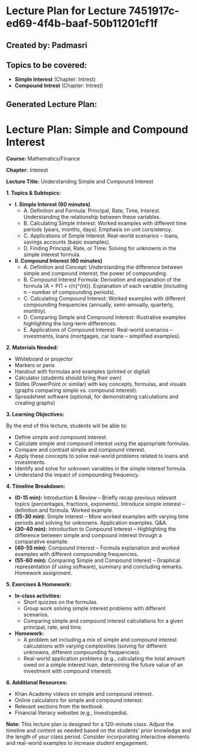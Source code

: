 # Lecture Plan for Lecture 7451917c-ed69-4f4b-baaf-50b11201cf1f

## Created by: Padmasri

## Topics to be covered:

- **Simple Interest** (Chapter: Intrest)
- **Compound Intrest** (Chapter: Intrest)

## Generated Lecture Plan:

# Lecture Plan: Simple and Compound Interest

**Course:** Mathematics/Finance

**Chapter:** Interest

**Lecture Title:** Understanding Simple and Compound Interest

**1. Topics & Subtopics:**

* **I. Simple Interest (60 minutes)**
    * A. Definition and Formula:  Principal, Rate, Time, Interest.  Understanding the relationship between these variables.
    * B. Calculating Simple Interest:  Worked examples with different time periods (years, months, days).  Emphasis on unit consistency.
    * C. Applications of Simple Interest:  Real-world scenarios – loans, savings accounts (basic examples).
    * D. Finding Principal, Rate, or Time: Solving for unknowns in the simple interest formula.
* **II. Compound Interest (60 minutes)**
    * A. Definition and Concept:  Understanding the difference between simple and compound interest; the power of compounding.
    * B. Compound Interest Formula:  Derivation and explanation of the formula (A = P(1 + r/n)^(nt)).  Explanation of each variable (including n – number of compounding periods).
    * C. Calculating Compound Interest:  Worked examples with different compounding frequencies (annually, semi-annually, quarterly, monthly).
    * D. Comparing Simple and Compound Interest:  Illustrative examples highlighting the long-term differences.
    * E. Applications of Compound Interest:  Real-world scenarios – investments, loans (mortgages, car loans – simplified examples).


**2. Materials Needed:**

* Whiteboard or projector
* Markers or pens
* Handout with formulas and examples (printed or digital)
* Calculator (students should bring their own)
* Slides (PowerPoint or similar) with key concepts, formulas, and visuals (graphs comparing simple vs. compound interest).
* Spreadsheet software (optional, for demonstrating calculations and creating graphs)


**3. Learning Objectives:**

By the end of this lecture, students will be able to:

* Define simple and compound interest.
* Calculate simple and compound interest using the appropriate formulas.
* Compare and contrast simple and compound interest.
* Apply these concepts to solve real-world problems related to loans and investments.
* Identify and solve for unknown variables in the simple interest formula.
* Understand the impact of compounding frequency.


**4. Timeline Breakdown:**

* **(0-15 min):** Introduction & Review – Briefly recap previous relevant topics (percentages, fractions, exponents). Introduce simple interest – definition and formula.  Worked example.
* **(15-30 min):** Simple Interest – More worked examples with varying time periods and solving for unknowns. Application examples. Q&A.
* **(30-40 min):** Introduction to Compound Interest –  Highlighting the difference between simple and compound interest through a comparative example.
* **(40-55 min):** Compound Interest – Formula explanation and worked examples with different compounding frequencies.
* **(55-60 min):** Comparing Simple and Compound Interest –  Graphical representation (if using software), summary and concluding remarks.  Homework assignment.


**5. Exercises & Homework:**

* **In-class activities:**
    * Short quizzes on the formulas.
    * Group work solving simple interest problems with different scenarios.
    * Comparing simple and compound interest calculations for a given principal, rate, and time.
* **Homework:**
    * A problem set including a mix of simple and compound interest calculations with varying complexities (solving for different unknowns, different compounding frequencies).
    * Real-world application problems (e.g., calculating the total amount owed on a simple interest loan, determining the future value of an investment with compound interest).


**6. Additional Resources:**

* Khan Academy videos on simple and compound interest.
* Online calculators for simple and compound interest.
* Relevant sections from the textbook.
* Financial literacy websites (e.g., Investopedia).


**Note:** This lecture plan is designed for a 120-minute class.  Adjust the timeline and content as needed based on the students' prior knowledge and the length of your class period.  Consider incorporating interactive elements and real-world examples to increase student engagement.
